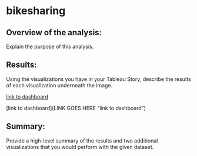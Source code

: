 # bikesharing

## Overview of the analysis: 
Explain the purpose of this analysis.

## Results: 
Using the visualizations you have in your Tableau Story, describe the results of each visualization underneath the image.

[link to dashboard](LINK)

[link to dashboard](LINK GOES HERE "link to dashboard")


## Summary: 
Provide a high-level summary of the results and two additional visualizations that you would perform with the given dataset.
